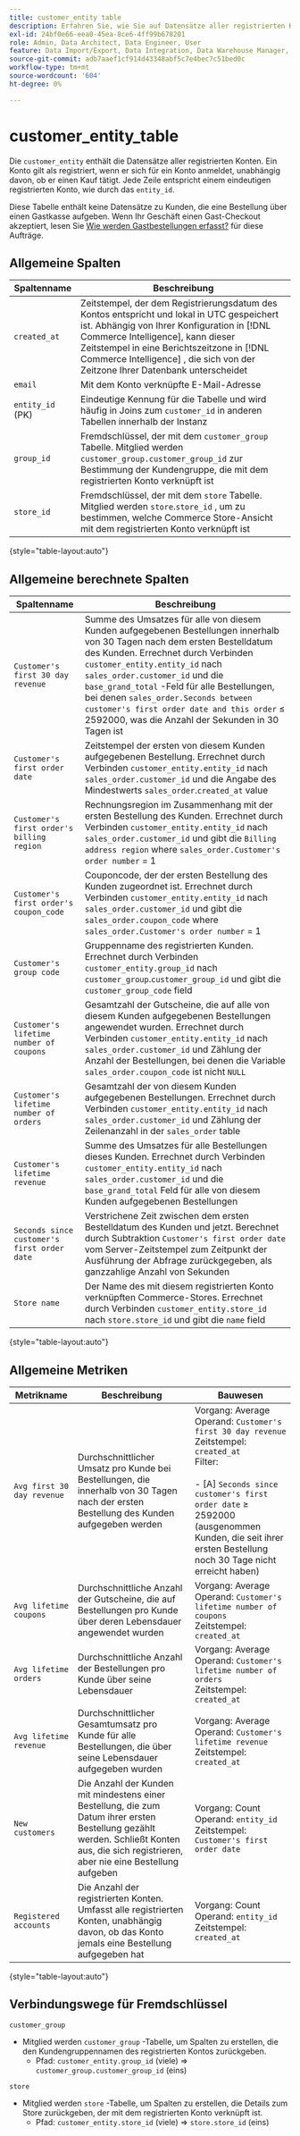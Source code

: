 ```yaml
---
title: customer_entity table
description: Erfahren Sie, wie Sie auf Datensätze aller registrierten Konten zugreifen können.
exl-id: 24bf0e66-eea0-45ea-8ce6-4ff99b678201
role: Admin, Data Architect, Data Engineer, User
feature: Data Import/Export, Data Integration, Data Warehouse Manager, Commerce Tables
source-git-commit: adb7aaef1cf914d43348abf5c7e4bec7c51bed0c
workflow-type: tm+mt
source-wordcount: '604'
ht-degree: 0%

---
```


# customer_entity_table

Die `customer_entity` enthält die Datensätze aller registrierten Konten. Ein Konto gilt als registriert, wenn er sich für ein Konto anmeldet, unabhängig davon, ob er einen Kauf tätigt. Jede Zeile entspricht einem eindeutigen registrierten Konto, wie durch das `entity_id`.

Diese Tabelle enthält keine Datensätze zu Kunden, die eine Bestellung über einen Gastkasse aufgeben. Wenn Ihr Geschäft einen Gast-Checkout akzeptiert, lesen Sie [Wie werden Gastbestellungen erfasst?](../data-warehouse-mgr/guest-orders.md) für diese Aufträge.

## Allgemeine Spalten

| **Spaltenname** | **Beschreibung** |
|---|---|
| `created_at` | Zeitstempel, der dem Registrierungsdatum des Kontos entspricht und lokal in UTC gespeichert ist. Abhängig von Ihrer Konfiguration in [!DNL Commerce Intelligence], kann dieser Zeitstempel in eine Berichtszeitzone in [!DNL Commerce Intelligence] , die sich von der Zeitzone Ihrer Datenbank unterscheidet |
| `email` | Mit dem Konto verknüpfte E-Mail-Adresse |
| `entity_id` (PK) | Eindeutige Kennung für die Tabelle und wird häufig in Joins zum `customer_id` in anderen Tabellen innerhalb der Instanz |
| `group_id` | Fremdschlüssel, der mit dem `customer_group` Tabelle. Mitglied werden `customer_group.customer_group_id` zur Bestimmung der Kundengruppe, die mit dem registrierten Konto verknüpft ist |
| `store_id` | Fremdschlüssel, der mit dem `store` Tabelle. Mitglied werden `store`.`store_id` , um zu bestimmen, welche Commerce Store-Ansicht mit dem registrierten Konto verknüpft ist |

{style="table-layout:auto"}

## Allgemeine berechnete Spalten

| **Spaltenname** | **Beschreibung** |
|---|---|
| `Customer's first 30 day revenue` | Summe des Umsatzes für alle von diesem Kunden aufgegebenen Bestellungen innerhalb von 30 Tagen nach dem ersten Bestelldatum des Kunden. Errechnet durch Verbinden `customer_entity.entity_id` nach `sales_order.customer_id` und die `base_grand_total` -Feld für alle Bestellungen, bei denen `sales_order.Seconds between customer's first order date and this order` ≤ 2592000, was die Anzahl der Sekunden in 30 Tagen ist |
| `Customer's first order date` | Zeitstempel der ersten von diesem Kunden aufgegebenen Bestellung. Errechnet durch Verbinden `customer_entity.entity_id` nach `sales_order.customer_id` und die Angabe des Mindestwerts `sales_order`.`created_at` value |
| `Customer's first order's billing region` | Rechnungsregion im Zusammenhang mit der ersten Bestellung des Kunden. Errechnet durch Verbinden `customer_entity.entity_id` nach `sales_order.customer_id` und gibt die `Billing address region` where `sales_order.Customer's order number` = 1 |
| `Customer's first order's coupon_code` | Couponcode, der der ersten Bestellung des Kunden zugeordnet ist. Errechnet durch Verbinden `customer_entity.entity_id` nach `sales_order.customer_id` und gibt die `sales_order.coupon_code` where `sales_order.Customer's order number` = 1 |
| `Customer's group code` | Gruppenname des registrierten Kunden. Errechnet durch Verbinden `customer_entity.group_id` nach `customer_group`.`customer_group_id` und gibt die `customer_group_code` field |
| `Customer's lifetime number of coupons` | Gesamtzahl der Gutscheine, die auf alle von diesem Kunden aufgegebenen Bestellungen angewendet wurden. Errechnet durch Verbinden `customer_entity.entity_id` nach `sales_order.customer_id` und Zählung der Anzahl der Bestellungen, bei denen die Variable `sales_order.coupon_code` ist nicht `NULL` |
| `Customer's lifetime number of orders` | Gesamtzahl der von diesem Kunden aufgegebenen Bestellungen. Errechnet durch Verbinden `customer_entity.entity_id` nach `sales_order.customer_id` und Zählung der Zeilenanzahl in der `sales_order` table |
| `Customer's lifetime revenue` | Summe des Umsatzes für alle Bestellungen dieses Kunden. Errechnet durch Verbinden `customer_entity.entity_id` nach `sales_order.customer_id` und die `base_grand_total` Feld für alle von diesem Kunden aufgegebenen Bestellungen |
| `Seconds since customer's first order date` | Verstrichene Zeit zwischen dem ersten Bestelldatum des Kunden und jetzt. Berechnet durch Subtraktion `Customer's first order date` vom Server-Zeitstempel zum Zeitpunkt der Ausführung der Abfrage zurückgegeben, als ganzzahlige Anzahl von Sekunden |
| `Store name` | Der Name des mit diesem registrierten Konto verknüpften Commerce-Stores. Errechnet durch Verbinden `customer_entity.store_id` nach `store.store_id` und gibt die `name` field |

{style="table-layout:auto"}

## Allgemeine Metriken

| **Metrikname** | **Beschreibung** | **Bauwesen** |
|---|---|---|
| `Avg first 30 day revenue` | Durchschnittlicher Umsatz pro Kunde bei Bestellungen, die innerhalb von 30 Tagen nach der ersten Bestellung des Kunden aufgegeben werden | Vorgang: Average<br/>Operand: `Customer's first 30 day revenue`<br/>Zeitstempel: `created_at`<br/>Filter:<br/><br/>- \[A\] `Seconds since customer's first order date` ≥ 2592000 (ausgenommen Kunden, die seit ihrer ersten Bestellung noch 30 Tage nicht erreicht haben) |
| `Avg lifetime coupons` | Durchschnittliche Anzahl der Gutscheine, die auf Bestellungen pro Kunde über deren Lebensdauer angewendet wurden | Vorgang: Average<br/>Operand: `Customer's lifetime number of coupons`<br/>Zeitstempel: `created_at` |
| `Avg lifetime orders` | Durchschnittliche Anzahl der Bestellungen pro Kunde über seine Lebensdauer | Vorgang: Average<br/>Operand: `Customer's lifetime number of orders`<br/>Zeitstempel: `created_at` |
| `Avg lifetime revenue` | Durchschnittlicher Gesamtumsatz pro Kunde für alle Bestellungen, die über seine Lebensdauer aufgegeben wurden | Vorgang: Average<br/>Operand: `Customer's lifetime revenue`<br/>Zeitstempel: `created_at` |
| `New customers` | Die Anzahl der Kunden mit mindestens einer Bestellung, die zum Datum ihrer ersten Bestellung gezählt werden. Schließt Konten aus, die sich registrieren, aber nie eine Bestellung aufgeben | Vorgang: Count<br/>Operand: `entity_id`<br/>Zeitstempel: `Customer's first order date` |
| `Registered accounts` | Die Anzahl der registrierten Konten. Umfasst alle registrierten Konten, unabhängig davon, ob das Konto jemals eine Bestellung aufgegeben hat | Vorgang: Count<br/>Operand: `entity_id`<br/>Zeitstempel: `created_at` |

{style="table-layout:auto"}

## Verbindungswege für Fremdschlüssel

`customer_group`

* Mitglied werden `customer_group` -Tabelle, um Spalten zu erstellen, die den Kundengruppennamen des registrierten Kontos zurückgeben.
   * Pfad: `customer_entity.group_id` (viele) => `customer_group.customer_group_id` (eins)

`store`

* Mitglied werden `store` -Tabelle, um Spalten zu erstellen, die Details zum Store zurückgeben, der mit dem registrierten Konto verknüpft ist.
   * Pfad: `customer_entity.store_id` (viele) => `store.store_id` (eins)
